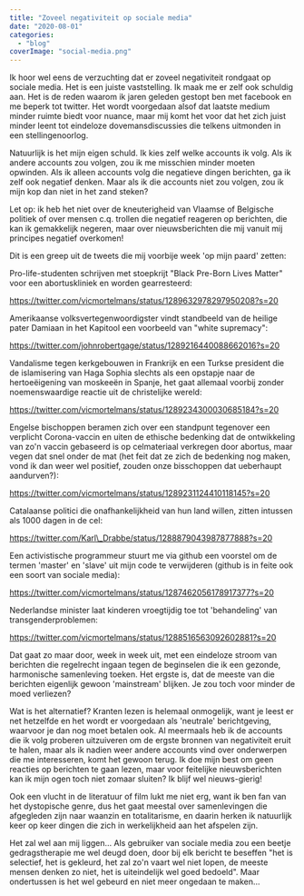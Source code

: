 ```yaml
---
title: "Zoveel negativiteit op sociale media"
date: "2020-08-01"
categories: 
  - "blog"
coverImage: "social-media.png"
---
```


Ik hoor wel eens de verzuchting dat er zoveel negativiteit rondgaat op sociale media. Het is een juiste vaststelling. Ik maak me er zelf ook schuldig aan. Het is de reden waarom ik jaren geleden gestopt ben met facebook en me beperk tot twitter. Het wordt voorgedaan alsof dat laatste medium minder ruimte biedt voor nuance, maar mij komt het voor dat het zich juist minder leent tot eindeloze dovemansdiscussies die telkens uitmonden in een stellingenoorlog. 

Natuurlijk is het mijn eigen schuld. Ik kies zelf welke accounts ik volg. Als ik andere accounts zou volgen, zou ik me misschien minder moeten opwinden. Als ik alleen accounts volg die negatieve dingen berichten, ga ik zelf ook negatief denken. Maar als ik die accounts niet zou volgen, zou ik mijn kop dan niet in het zand steken?

Let op: ik heb het niet over de kneuterigheid van Vlaamse of Belgische politiek of over mensen c.q. trollen die negatief reageren op berichten, die kan ik gemakkelijk negeren, maar over nieuwsberichten die mij vanuit mij principes negatief overkomen!

Dit is een greep uit de tweets die mij voorbije week 'op mijn paard' zetten:

Pro-life-studenten schrijven met stoepkrijt "Black Pre-Born Lives Matter" voor een abortuskliniek en worden gearresteerd:

https://twitter.com/vicmortelmans/status/1289632978297950208?s=20

Amerikaanse volksvertegenwoordigster vindt standbeeld van de heilige pater Damiaan in het Kapitool een voorbeeld van "white supremacy":

https://twitter.com/johnrobertgage/status/1289216440088662016?s=20

Vandalisme tegen kerkgebouwen in Frankrijk en een Turkse president die de islamisering van Haga Sophia slechts als een opstapje naar de hertoeëigening van moskeeën in Spanje, het gaat allemaal voorbij zonder noemenswaardige reactie uit de christelijke wereld:

https://twitter.com/vicmortelmans/status/1289234300030685184?s=20

Engelse bischoppen beramen zich over een standpunt tegenover een verplicht Corona-vaccin en uiten de ethische bedenking dat de ontwikkeling van zo'n vaccin gebaseerd is op celmateriaal verkregen door abortus, maar vegen dat snel onder de mat (het feit dat ze zich de bedenking nog maken, vond ik dan weer wel positief, zouden onze bisschoppen dat ueberhaupt aandurven?):

https://twitter.com/vicmortelmans/status/1289231124410118145?s=20

Catalaanse politici die onafhankelijkheid van hun land willen, zitten intussen als 1000 dagen in de cel:

https://twitter.com/Karl\_Drabbe/status/1288879043987877888?s=20

Een activistische programmeur stuurt me via github een voorstel om de termen 'master' en 'slave' uit mijn code te verwijderen (github is in feite ook een soort van sociale media):

https://twitter.com/vicmortelmans/status/1287462056178917377?s=20

Nederlandse minister laat kinderen vroegtijdig toe tot 'behandeling' van transgenderproblemen:

https://twitter.com/vicmortelmans/status/1288516563092602881?s=20

Dat gaat zo maar door, week in week uit, met een eindeloze stroom van berichten die regelrecht ingaan tegen de beginselen die ik een gezonde, harmonische samenleving toeken. Het ergste is, dat de meeste van die berichten eigenlijk gewoon 'mainstream' blijken. Je zou toch voor minder de moed verliezen? 

Wat is het alternatief? Kranten lezen is helemaal onmogelijk, want je leest er net hetzelfde en het wordt er voorgedaan als 'neutrale' berichtgeving, waarvoor je dan nog moet betalen ook. Al meermaals heb ik de accounts die ik volg proberen uitzuiveren om de ergste bronnen van negativiteit eruit te halen, maar als ik nadien weer andere accounts vind over onderwerpen die me interesseren, komt het gewoon terug. Ik doe mijn best om geen reacties op berichten te gaan lezen, maar voor feitelijke nieuwsberichten kan ik mijn ogen toch niet zomaar sluiten? Ik blijf wel nieuws-gierig!

Ook een vlucht in de literatuur of film lukt me niet erg, want ik ben fan van het dystopische genre, dus het gaat meestal over samenlevingen die afgegleden zijn naar waanzin en totalitarisme, en daarin herken ik natuurlijk keer op keer dingen die zich in werkelijkheid aan het afspelen zijn. 

Het zal wel aan mij liggen… Als gebruiker van sociale media zou een beetje gedragstherapie me wel deugd doen, door bij elk bericht te beseffen "het is selectief, het is gekleurd, het zal zo'n vaart wel niet lopen, de meeste mensen denken zo niet, het is uiteindelijk wel goed bedoeld". Maar ondertussen is het wel gebeurd en niet meer ongedaan te maken…
